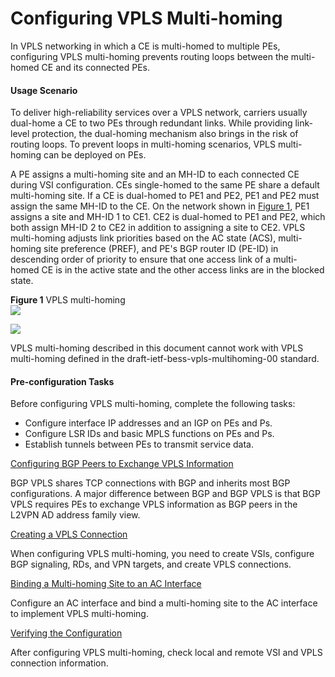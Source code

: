 Configuring VPLS Multi-homing
=============================

In VPLS networking in which a CE is multi-homed to multiple PEs, configuring VPLS multi-homing prevents routing loops between the multi-homed CE and its connected PEs.

#### Usage Scenario

To deliver high-reliability services over a VPLS network, carriers usually dual-home a CE to two PEs through redundant links. While providing link-level protection, the dual-homing mechanism also brings in the risk of routing loops. To prevent loops in multi-homing scenarios, VPLS multi-homing can be deployed on PEs.

A PE assigns a multi-homing site and an MH-ID to each connected CE during VSI configuration. CEs single-homed to the same PE share a default multi-homing site. If a CE is dual-homed to PE1 and PE2, PE1 and PE2 must assign the same MH-ID to the CE. On the network shown in [Figure 1](#EN-US_TASK_0172370200__fig_dc_vrp_vpls_cfg_603601), PE1 assigns a site and MH-ID 1 to CE1. CE2 is dual-homed to PE1 and PE2, which both assign MH-ID 2 to CE2 in addition to assigning a site to CE2. VPLS multi-homing adjusts link priorities based on the AC state (ACS), multi-homing site preference (PREF), and PE's BGP router ID (PE-ID) in descending order of priority to ensure that one access link of a multi-homed CE is in the active state and the other access links are in the blocked state.

**Figure 1** VPLS multi-homing  
![](images/fig_dc_vrp_vpls_cfg_603601.png)  

![](../../../../public_sys-resources/note_3.0-en-us.png) 

VPLS multi-homing described in this document cannot work with VPLS multi-homing defined in the draft-ietf-bess-vpls-multihoming-00 standard.



#### Pre-configuration Tasks

Before configuring VPLS multi-homing, complete the following tasks:

* Configure interface IP addresses and an IGP on PEs and Ps.
* Configure LSR IDs and basic MPLS functions on PEs and Ps.
* Establish tunnels between PEs to transmit service data.


[Configuring BGP Peers to Exchange VPLS Information](../../../../software/nev8r10_vrpv8r16/user/vrp/dc_vrp_vpls_cfg_6037.html)

BGP VPLS shares TCP connections with BGP and inherits most BGP configurations. A major difference between BGP and BGP VPLS is that BGP VPLS requires PEs to exchange VPLS information as BGP peers in the L2VPN AD address family view.

[Creating a VPLS Connection](../../../../software/nev8r10_vrpv8r16/user/vrp/dc_vrp_vpls_cfg_6038.html)

When configuring VPLS multi-homing, you need to create VSIs, configure BGP signaling, RDs, and VPN targets, and create VPLS connections.

[Binding a Multi-homing Site to an AC Interface](../../../../software/nev8r10_vrpv8r16/user/vrp/dc_vrp_vpls_cfg_6039.html)

Configure an AC interface and bind a multi-homing site to the AC interface to implement VPLS multi-homing.

[Verifying the Configuration](../../../../software/nev8r10_vrpv8r16/user/vrp/dc_vrp_vpls_cfg_6040.html)

After configuring VPLS multi-homing, check local and remote VSI and VPLS connection information.